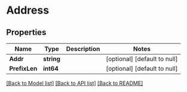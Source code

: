 # Address

## Properties
Name | Type | Description | Notes
------------ | ------------- | ------------- | -------------
**Addr** | **string** |  | [optional] [default to null]
**PrefixLen** | **int64** |  | [optional] [default to null]

[[Back to Model list]](../README.md#documentation-for-models) [[Back to API list]](../README.md#documentation-for-api-endpoints) [[Back to README]](../README.md)


